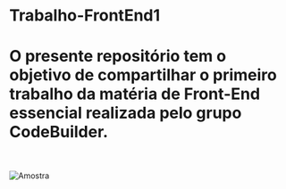 # Trabalho-FrontEnd1
<h1>O presente repositório tem o objetivo de compartilhar o primeiro trabalho da matéria de Front-End essencial realizada pelo grupo CodeBuilder.</h1> <br><br>
<img src="https://i.ibb.co/FW6zh6F/trabalho-frontend.png" alt="Amostra">
